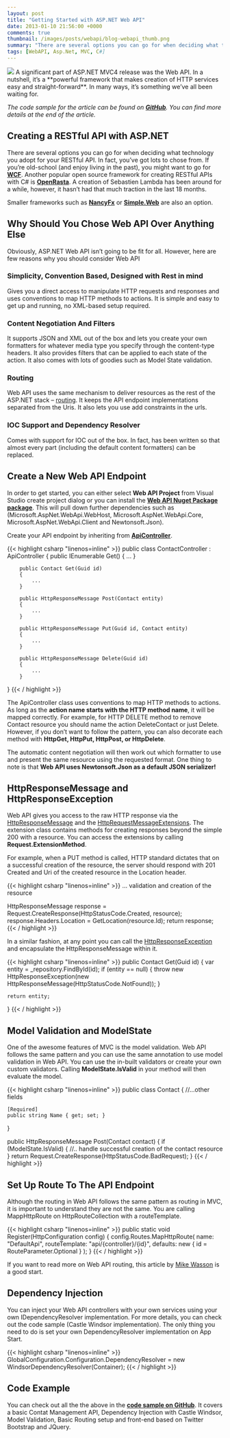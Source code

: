 ```yaml
---
layout: post
title: "Getting Started with ASP.NET Web API"
date: 2013-01-10 21:56:00 +0000
comments: true
thumbnail: /images/posts/webapi/blog-webapi_thumb.png
summary: "There are several options you can go for when deciding what technology you adopt for your RESTful API. In fact, you’ve got lots to chose from."
tags: [WebAPI, Asp.Net, MVC, C#]
---
```


<img src="/images/posts/webapi/blog-webapi_thumb.png" class="post-image-right" />
A significant part of ASP.NET MVC4 release was the Web API. In a nutshell, it’s a **powerful framework that makes creation of HTTP services easy and straight-forward**. In many ways, it’s something we’ve all been waiting for.

*The code sample for the article can be found on [**GitHub**](https://github.com/mirajavora/WebAPISample). You can find more details at the end of the article.*

Creating a RESTful API with ASP.NET
-------------------

There are several options you can go for when deciding what technology you adopt for your RESTful API. In fact, you’ve got lots to chose from. If you’re old-school (and enjoy living in the past), you might want to go for [**WCF**](http://msdn.microsoft.com/en-us/library/ms731082.aspx). Another popular open source framework for creating RESTful APIs with C# is [**OpenRasta**](http://openrasta.org/). A creation of Sebastien Lambda has been around for a while, however, it hasn’t had that much traction in the last 18 months.

Smaller frameworks such as [**NancyFx**](http://nancyfx.org/) or [**Simple.Web**](https://github.com/markrendle/Simple.Web) are also an option.

Why Should You Chose Web API Over Anything Else
-------------------

Obviously, ASP.NET Web API isn’t going to be fit for all. However, here are few reasons why you should consider Web API

### Simplicity, Convention Based, Designed with Rest in mind

Gives you a direct access to manipulate HTTP requests and responses and uses conventions to map HTTP methods to actions. It is simple and easy to get up and running, no XML-based setup required.

### Content Negotiation And Filters

It supports JSON and XML out of the box and lets you create your own formatters for whatever media type you specify through the content-type headers. It also provides filters that can be applied to each state of the action. It also comes with lots of goodies such as Model State validation.

### Routing

Web API uses the same mechanism to deliver resources as the rest of the ASP.NET stack – [routing](http://msdn.microsoft.com/en-GB/library/cc668201.aspx). It keeps the API endpoint implementations separated from the Uris. It also lets you use add constraints in the urls.

### IOC Support and Dependency Resolver

Comes with support for IOC out of the box. In fact, has been written so that almost every part (including the default content formatters) can be replaced.

Create a New Web API Endpoint
-------------------

In order to get started, you can either select **Web API Project** from Visual Studio create project dialog or you can install the [**Web API Nuget Package package**](https://nuget.org/packages/Microsoft.AspNet.WebApi/). This will pull down further dependencies such as (Microsoft.AspNet.WebApi.WebHost, Microsoft.AspNet.WebApi.Core, Microsoft.AspNet.WebApi.Client and Newtonsoft.Json).

Create your API endpoint by inheriting from [**ApiController**](http://msdn.microsoft.com/en-us/library/system.web.http.apicontroller(v=vs.108).aspx).

{{< highlight csharp "linenos=inline" >}}
public class ContactController : ApiController
{
        public IEnumerable<Contact> Get()
        {
            ...
        }
 
        public Contact Get(Guid id)
        {
            ...
        }
 
        public HttpResponseMessage Post(Contact entity)
        {
            ...
        }
 
        public HttpResponseMessage Put(Guid id, Contact entity)
        {
            ...
        }
 
        public HttpResponseMessage Delete(Guid id)
        {
            ...
        }
}
{{< / highlight >}} 

The ApiController class uses conventions to map HTTP methods to actions. As long as the **action name starts with the HTTP method name**, it will be mapped correctly. For example, for HTTP DELETE method to remove Contact resource you should name the action DeleteContact or just Delete. However, if you don’t want to follow the pattern, you can also decorate each method with **HttpGet, HttpPut, HttpPost, or HttpDelete**.

The automatic content negotiation will then work out which formatter to use and present the same resource using the requested format. One thing to note is that **Web API uses Newtonsoft.Json as a default JSON serializer!**

HttpResponseMessage and HttpResponseException
-------------------

Web API gives you access to the raw HTTP response via the [HttpResponseMessage](http://msdn.microsoft.com/en-us/library/system.net.http.httpresponsemessage.aspx) and the [HttpRequestMessageExtensions](http://msdn.microsoft.com/en-us/library/system.net.http.httprequestmessageextensions.aspx). The extension class contains methods for creating responses beyond the simple 200 with a resource. You can access the extensions by calling **Request.ExtensionMethod**.

For example, when a PUT method is called, HTTP standard dictates that on a successful creation of the resource, the server should respond with 201 Created and Uri of the created resource in the Location header.

{{< highlight csharp "linenos=inline" >}}
... validation and creation of the resource
 
HttpResponseMessage response = Request.CreateResponse<Contact>(HttpStatusCode.Created, resource);
response.Headers.Location = GetLocation(resource.Id);
return response;
{{< / highlight >}} 

In a similar fashion, at any point you can call the [HttpResponseException](http://msdn.microsoft.com/en-us/library/system.web.http.httpresponseexception.aspx) and encapsulate the HttpResponseMessage within it.

{{< highlight csharp "linenos=inline" >}}
public Contact Get(Guid id)
{
    var entity = _repository.FindById(id);
    if (entity == null)
    {
        throw new HttpResponseException(new HttpResponseMessage(HttpStatusCode.NotFound));
    }
 
    return entity;
}
{{< / highlight >}} 

Model Validation and ModelState
-------------------

One of the awesome features of MVC is the model validation. Web API follows the same pattern and you can use the same annotation to use model validation in Web API. You can use the in-built validators or create your own custom validators. Calling **ModelState.IsValid** in your method will then evaluate the model.

{{< highlight csharp "linenos=inline" >}}
public class Contact
{
    //...other fields
 
    [Required]
    public string Name { get; set; }
 
}
 
public HttpResponseMessage Post(Contact contact)
{
    if (ModelState.IsValid)
    {
        //.. handle successful creation of the contact resource
    }
    return Request.CreateResponse(HttpStatusCode.BadRequest);
}
{{< / highlight >}} 

Set Up Route To The API Endpoint
-------------------

Although the routing in Web API follows the same pattern as routing in MVC, it is important to understand they are not the same. You are calling MappHttpRoute on HttpRouteCollection with a routeTemplate.

{{< highlight csharp "linenos=inline" >}}
public static void Register(HttpConfiguration config)
{
    config.Routes.MapHttpRoute(
        name: "DefaultApi",
        routeTemplate: "api/{controller}/{id}",
        defaults: new { id = RouteParameter.Optional }
    );
}
{{< / highlight >}} 

If you want to read more on Web API routing, this article by [Mike Wasson](http://www.asp.net/web-api/overview/web-api-routing-and-actions/routing-in-aspnet-web-api) is a good start.

Dependency Injection
-------------------

You can inject your Web API controllers with your own services using your own IDependencyResolver implementation. For more details, you can check out the code sample (Castle Windsor implementation). The only thing you need to do is set your own DependencyResolver implementation on App Start.

{{< highlight csharp "linenos=inline" >}}
GlobalConfiguration.Configuration.DependencyResolver =
                     new WindsorDependencyResolver(Container);
{{< / highlight >}} 
 

Code Example
-------------------

You can check out all the the above in the [**code sample on GitHub**](https://github.com/mirajavora/WebAPISample). It covers a basic Contat Management API, Dependency Injection with Castle Windsor, Model Validation, Basic Routing setup and front-end based on Twitter Bootstrap and JQuery.